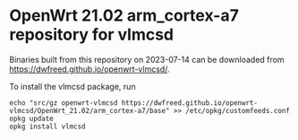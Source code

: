 OpenWrt 21.02 arm_cortex-a7 repository for vlmcsd
========

Binaries built from this repository on 2023-07-14 can be downloaded from <https://dwfreed.github.io/openwrt-vlmcsd/>.

To install the vlmcsd package, run

```
echo "src/gz openwrt-vlmcsd https://dwfreed.github.io/openwrt-vlmcsd/OpenWrt_21.02/arm_cortex-a7/base" >> /etc/opkg/customfeeds.conf
opkg update
opkg install vlmcsd
```
